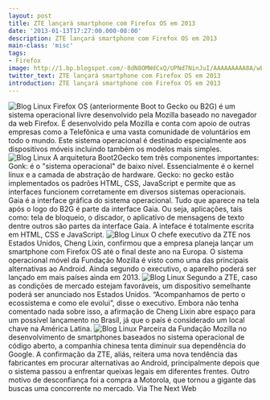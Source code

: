 ```yaml
---
layout: post
title: ZTE lançará smartphone com Firefox OS em 2013
date: '2013-01-13T17:27:00.000-08:00'
description: ZTE lançará smartphone com Firefox OS em 2013
main-class: 'misc'
tags:
- Firefox
image: http://1.bp.blogspot.com/-8dN8OMWdCxQ/UPNd7NinJuI/AAAAAAAAA8A/wE9VOsm0-kU/s72-c/FirefoxOS-Featured.png
twitter_text: ZTE lançará smartphone com Firefox OS em 2013
introduction: ZTE lançará smartphone com Firefox OS em 2013
---
```

![Blog Linux](http://1.bp.blogspot.com/-8dN8OMWdCxQ/UPNd7NinJuI/AAAAAAAAA8A/wE9VOsm0-kU/s320/FirefoxOS-Featured.png "Blog Linux")
Firefox OS (anteriormente Boot to Gecko ou B2G) é um sistema operacional livre desenvolvido pela Mozilla baseado no navegador da web Firefox. É desenvolvido pela Mozilla e conta com apoio de outras empresas como a Telefônica e uma vasta comunidade de voluntários em todo o mundo. Este sistema operacional é destinado especialmente aos dispositivos móveis incluindo também os modelos mais simples.
![Blog Linux](http://1.bp.blogspot.com/-_JSpTWjtNk0/UPNeKUkai4I/AAAAAAAAA8I/uxTjO4HgUNw/s320/firefox-os3.png "Blog Linux")
A arquitetura Boot2Gecko tem três componentes importantes:
 Gonk: é o "sistema operacional" de baixo nível. Essencialmente é o kernel linux e a camada de abstração de hardware.
 Gecko: no gecko estão implementados os padrões HTML, CSS, JavaScript e permite que as interfaces funcionem corretamente em diversos sistemas operacionais.
 Gaia é a interface gráfica do sistema operacional. Tudo que aparece na tela após o logo do B2G é parte da interface Gaia. Ou seja, aplicações, tais como: tela de bloqueio, o discador, o aplicativo de mensagens de texto dentre outros são partes da interface Gaia. A inteface é totalmente escrita em HTML, CSS e JavaScript.
![Blog Linux](http://1.bp.blogspot.com/-TxuD-g1x7-8/UPNeWdUpkBI/AAAAAAAAA8Q/vC0JLF6lSgM/s320/example-apps.jpg "Blog Linux")
O chefe executivo da ZTE nos Estados Unidos, Cheng Lixin, confirmou que a empresa planeja lançar um smartphone com Firefox OS até o final deste ano na Europa. O sistema operacional móvel da Fundação Mozilla é visto como uma das principais alternativas ao Android. Ainda segundo o executivo, o aparelho poderá ser lançado em mais países ainda em 2013.
![Blog Linux](http://2.bp.blogspot.com/-qcMdxmQE4Oo/UPNedZOM9SI/AAAAAAAAA8Y/11A_cEjmk6c/s320/example-browser.jpg "Blog Linux")
Segundo a ZTE, caso as condições de mercado estejam favoráveis, um  dispositivo semelhante poderá ser anunciado nos Estados Unidos.  “Acompanhamos de perto o ecossistema e como ele evolui”, disse o  executivo. Embora não tenha comentado nada sobre isso, a afirmação de  Cheng Lixin abre espaço para um possível lançamento no Brasil, já que o  país é considerado um local chave na América Latina.
![Blog Linux](http://2.bp.blogspot.com/-0Ibnv7QXHy8/UPNemKzUz2I/AAAAAAAAA8g/K7Zc_1Lxsl4/s320/example-music.jpg "Blog Linux")
Parceira da Fundação Mozilla no desenvolvimento de smartphones baseados  no sistema operacional de código aberto, a companhia chinesa tenta  diminuir sua dependência do Google. A confirmação da ZTE, aliás, reitera  uma nova tendência das fabricantes em procurar alternativas ao Android,  principalmente depois que o sistema passou a enfrentar queixas legais  em diferentes frentes. Outro motivo de desconfiança foi a compra a  Motorola, que tornou a gigante das buscas uma concorrente no mercado.
Via The Next Web
